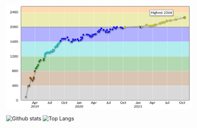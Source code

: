 <a href="https://atcoder.jp/users/Yu_212">
    <img src="https://github.com/Yu212/Yu212/blob/main/rating-graph.png?raw=true" alt="https://atcoder.jp/users/Yu_212">
</a>
<p>
  <img alt="Github stats" height="150px" src="https://github-readme-stats.vercel.app/api?username=Yu212&show_icons=true" />
  <img alt="Top Langs" height="150px" src="https://github-readme-stats.vercel.app/api/top-langs/?username=Yu212&layout=compact" />
</p>
